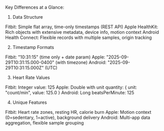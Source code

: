 Key Differences at a Glance:
1. Data Structure

Fitbit: Simple flat array, time-only timestamps (REST API)
Apple HealthKit: Rich objects with extensive metadata, device info, motion context
Android Health Connect: Flexible records with multiple samples, origin tracking

2. Timestamp Formats

Fitbit: "10:31:15" (time only + date param)
Apple: "2025-09-29T10:31:15.000-0400" (with timezone)
Android: "2025-09-29T10:31:15.000Z" (UTC)

3. Heart Rate Values

Fitbit: Integer value: 125
Apple: Double with unit quantity: { unit: "count/min", value: 125.0 }
Android: Long beatsPerMinute: 125

4. Unique Features

Fitbit: Heart rate zones, resting HR, calorie burn
Apple: Motion context (0=sedentary, 1=active), background delivery
Android: Multi-app data aggregation, flexible sample grouping